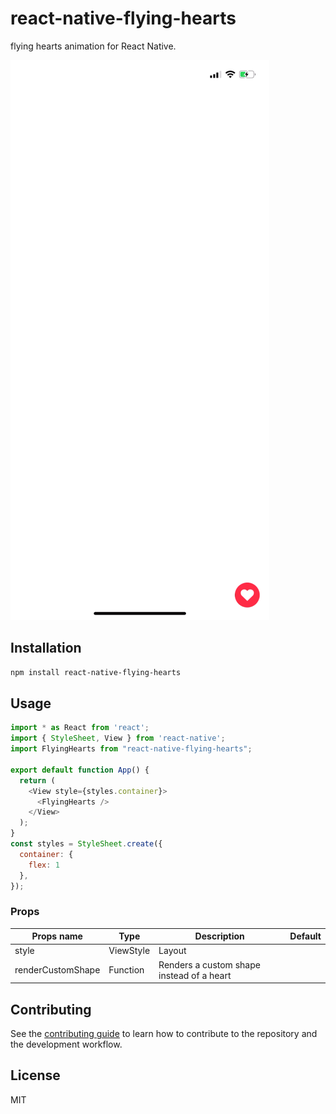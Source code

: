 # react-native-flying-hearts

 flying hearts animation for React Native.

![react-native-floating-hearts](./images/flying_hearts.gif)

## Installation

```sh
npm install react-native-flying-hearts
```

## Usage

```js
import * as React from 'react';
import { StyleSheet, View } from 'react-native';
import FlyingHearts from "react-native-flying-hearts";

export default function App() {
  return (
    <View style={styles.container}>
      <FlyingHearts />
    </View>
  );
}
const styles = StyleSheet.create({
  container: {
    flex: 1
  },
});

```

### Props

| Props name        | Type      | Description                               | Default |
| ----------------- | --------- | ----------------------------------------- | ------- |
| style             | ViewStyle | Layout                                    |         |
| renderCustomShape | Function  | Renders a custom shape instead of a heart |         |



## Contributing

See the [contributing guide](CONTRIBUTING.md) to learn how to contribute to the repository and the development workflow.

## License

MIT

